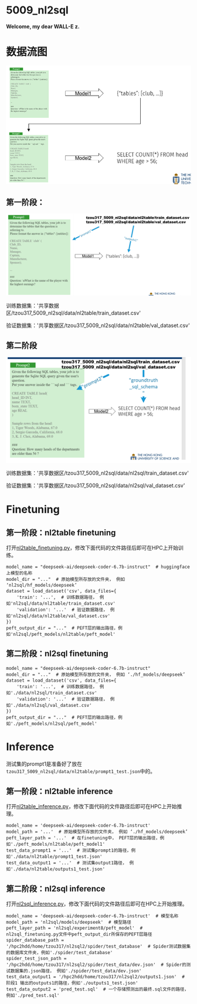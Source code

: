 # 5009_nl2sql

**Welcome, my dear WALL-E z.**



# 数据流图
![](dataflow.png)

## 第一阶段：
![](dataflow1.png)

训练数据集：'共享数据区/tzou317_5009_nl2sql/data/nl2table/train_dataset.csv'

验证数据集：'共享数据区/tzou317_5009_nl2sql/data/nl2table/val_dataset.csv'

## 第二阶段
![](dataflow2.png)

训练数据集：'共享数据区/tzou317_5009_nl2sql/data/nl2sql/train_dataset.csv'

验证数据集：'共享数据区/tzou317_5009_nl2sql/data/nl2sql/val_dataset.csv'

# Finetuning
## 第一阶段：nl2table finetuning
打开[nl2table_finetuning.py](nl2table_finetuning.py)，修改下面代码的文件路径后即可在HPC上开始训练。

```{python eval=FALSE, include=TRUE}
model_name = "deepseek-ai/deepseek-coder-6.7b-instruct"  # huggingface上模型的名称
model_dir = "..."  # 原始模型所存放的文件夹， 例如 ‘nl2sql/hf_models/deepseek’
dataset = load_dataset('csv', data_files={
    'train': '...',  # 训练数据路径， 例如'nl2sql/data/nl2table/train_dataset.csv'
    'validation': '...'  # 验证数据路径， 例如'nl2sql/data/nl2table/val_dataset.csv'
})
peft_output_dir = "..."  # PEFT层的输出路径，例如'nl2sql/peft_models/nl2table/peft_model'
```

## 第二阶段：nl2sql finetuning
```{python eval=FALSE, include=TRUE}
model_name = "deepseek-ai/deepseek-coder-6.7b-instruct"
model_dir = "..."  # 原始模型所存放的文件夹， 例如 ‘./hf_models/deepseek’
dataset = load_dataset('csv', data_files={
    'train': '...',  # 训练数据路径， 例如'./data/nl2sql/train_dataset.csv'
    'validation': '...'  # 验证数据路径， 例如'./data/nl2sql/val_dataset.csv'
})
peft_output_dir = "..."  # PEFT层的输出路径，例如'./peft_models/nl2sql/peft_model'
```


# Inference
测试集的prompt1是准备好了放在`tzou317_5009_nl2sql/data/nl2table/prompt1_test.json`中的。

## 第一阶段：nl2table inference
打开[nl2table_inference.py](nl2table_inference.py)，修改下面代码的文件路径后即可在HPC上开始推理。

```{python eval=FALSE, include=TRUE}
model_name = 'deepseek-ai/deepseek-coder-6.7b-instruct'
model_path = '...'  # 原始模型所存放的文件夹， 例如 ‘./hf_models/deepseek’
peft_layer_path = '...'  # 在finetuning中， PEFT层的输出路径，例如'./peft_models/nl2table/peft_model1'
test_data_prompt1 = '...'  # 测试集prompt1的路径，例如'./data/nl2table/prompt1_test.json'
test_data_output1 = '...'  # 测试集output1路径， 例如'./data/nl2table/outputs1_test.json'
```

## 第二阶段：nl2sql inference
打开[nl2sql_inference.py](nl2sql_inference.py)，修改下面代码的文件路径后即可在HPC上开始推理。

```{python eval=FALSE, include=TRUE}
model_name = 'deepseek-ai/deepseek-coder-6.7b-instruct'  # 模型名称
model_path = 'nl2sql/models/deepseek'  # 模型路径
peft_layer_path = 'nl2sql/experiment8/peft_model'  # nl2sql_finetuning.py文件中peft_output_dir所保存的PEFT层路径
spider_database_path = '/hpc2hdd/home/tzou317/nl2sql2/spider/test_database'  # Spider测试数据集的数据库文件夹，例如'./spider/test_database'
spider_test_json_path = '/hpc2hdd/home/tzou317/nl2sql2/spider/test_data/dev.json'  # Spider的测试数据集的.json路径， 例如'./spider/test_data/dev.json'
test_data_output1 = '/hpc2hdd/home/tzou317/nl2sql2/outputs1.json'  # 阶段1 输出的outputs1的路径，例如'./outputs1_test.json'
test_data_output2 = 'pred_test.sql'  # 一个存储预测出的最终.sql文件的路径，例如'./pred_test.sql'
```
